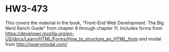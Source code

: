 # HW3-473
This covers the material in the book, "Front-End Web Development: The Big Nerd Ranch Guide" from chapter 8 through chapter 11. Includes forms from https://developer.mozilla.org/en-US/docs/Learn/HTML/Forms/How_to_structure_an_HTML_form and modal from http://jquerymodal.com/
